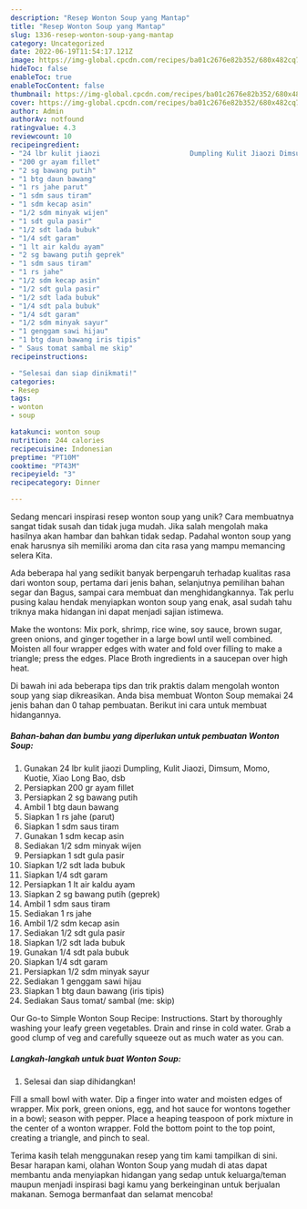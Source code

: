 ```yaml
---
description: "Resep Wonton Soup yang Mantap"
title: "Resep Wonton Soup yang Mantap"
slug: 1336-resep-wonton-soup-yang-mantap
category: Uncategorized
date: 2022-06-19T11:54:17.121Z
image: https://img-global.cpcdn.com/recipes/ba01c2676e82b352/680x482cq70/wonton-soup-foto-resep-utama.jpg
hideToc: false
enableToc: true
enableTocContent: false
thumbnail: https://img-global.cpcdn.com/recipes/ba01c2676e82b352/680x482cq70/wonton-soup-foto-resep-utama.jpg
cover: https://img-global.cpcdn.com/recipes/ba01c2676e82b352/680x482cq70/wonton-soup-foto-resep-utama.jpg
author: Admin
authorAv: notfound
ratingvalue: 4.3
reviewcount: 10
recipeingredient:
- "24 lbr kulit jiaozi                      Dumpling Kulit Jiaozi Dimsum Momo Kuotie Xiao Long Bao dsb"
- "200 gr ayam fillet"
- "2 sg bawang putih"
- "1 btg daun bawang"
- "1 rs jahe parut"
- "1 sdm saus tiram"
- "1 sdm kecap asin"
- "1/2 sdm minyak wijen"
- "1 sdt gula pasir"
- "1/2 sdt lada bubuk"
- "1/4 sdt garam"
- "1 lt air kaldu ayam"
- "2 sg bawang putih geprek"
- "1 sdm saus tiram"
- "1 rs jahe"
- "1/2 sdm kecap asin"
- "1/2 sdt gula pasir"
- "1/2 sdt lada bubuk"
- "1/4 sdt pala bubuk"
- "1/4 sdt garam"
- "1/2 sdm minyak sayur"
- "1 genggam sawi hijau"
- "1 btg daun bawang iris tipis"
- " Saus tomat sambal me skip"
recipeinstructions:

- "Selesai dan siap dinikmati!"
categories:
- Resep
tags:
- wonton
- soup

katakunci: wonton soup 
nutrition: 244 calories
recipecuisine: Indonesian
preptime: "PT10M"
cooktime: "PT43M"
recipeyield: "3"
recipecategory: Dinner

---
```





Sedang mencari inspirasi resep wonton soup yang unik? Cara membuatnya sangat tidak susah dan tidak juga mudah. Jika salah mengolah maka hasilnya akan hambar dan bahkan tidak sedap. Padahal wonton soup yang enak harusnya sih memiliki aroma dan cita rasa yang mampu memancing selera Kita.





Ada beberapa hal yang sedikit banyak berpengaruh terhadap kualitas rasa dari wonton soup, pertama dari jenis bahan, selanjutnya pemilihan bahan segar dan Bagus, sampai cara membuat dan menghidangkannya. Tak perlu pusing kalau hendak menyiapkan wonton soup yang enak,      asal sudah tahu triknya maka hidangan ini dapat menjadi sajian istimewa.














Make the wontons: Mix pork, shrimp, rice wine, soy sauce, brown sugar, green onions, and ginger together in a large bowl until well combined. Moisten all four wrapper edges with water and fold over filling to make a triangle; press the edges. Place Broth ingredients in a saucepan over high heat.






Di bawah ini ada beberapa tips dan trik praktis dalam mengolah wonton soup yang siap dikreasikan. Anda bisa membuat Wonton Soup memakai 24 jenis bahan dan 0 tahap pembuatan. Berikut ini cara untuk membuat hidangannya.

<!--inarticleads1-->

##### Bahan-bahan dan bumbu yang diperlukan untuk pembuatan Wonton Soup:

1. Gunakan 24 lbr kulit jiaozi                      Dumpling, Kulit Jiaozi, Dimsum, Momo, Kuotie, Xiao Long Bao, dsb
1. Persiapkan 200 gr ayam fillet
1. Persiapkan 2 sg bawang putih
1. Ambil 1 btg daun bawang
1. Siapkan 1 rs jahe (parut)
1. Siapkan 1 sdm saus tiram
1. Gunakan 1 sdm kecap asin
1. Sediakan 1/2 sdm minyak wijen
1. Persiapkan 1 sdt gula pasir
1. Siapkan 1/2 sdt lada bubuk
1. Siapkan 1/4 sdt garam
1. Persiapkan 1 lt air kaldu ayam
1. Siapkan 2 sg bawang putih (geprek)
1. Ambil 1 sdm saus tiram
1. Sediakan 1 rs jahe
1. Ambil 1/2 sdm kecap asin
1. Sediakan 1/2 sdt gula pasir
1. Siapkan 1/2 sdt lada bubuk
1. Gunakan 1/4 sdt pala bubuk
1. Siapkan 1/4 sdt garam
1. Persiapkan 1/2 sdm minyak sayur
1. Sediakan 1 genggam sawi hijau
1. Siapkan 1 btg daun bawang (iris tipis)
1. Sediakan  Saus tomat/ sambal (me: skip)


Our Go-to Simple Wonton Soup Recipe: Instructions. Start by thoroughly washing your leafy green vegetables. Drain and rinse in cold water. Grab a good clump of veg and carefully squeeze out as much water as you can. 

<!--inarticleads2-->

##### Langkah-langkah untuk buat Wonton Soup:


1. Selesai dan siap dihidangkan!

Fill a small bowl with water. Dip a finger into water and moisten edges of wrapper. Mix pork, green onions, egg, and hot sauce for wontons together in a bowl; season with pepper. Place a heaping teaspoon of pork mixture in the center of a wonton wrapper. Fold the bottom point to the top point, creating a triangle, and pinch to seal. 

Terima kasih telah menggunakan resep yang tim kami tampilkan di sini. Besar harapan kami, olahan Wonton Soup yang mudah di atas dapat membantu anda menyiapkan hidangan yang sedap untuk keluarga/teman maupun menjadi inspirasi bagi kamu yang berkeinginan untuk berjualan makanan. Semoga bermanfaat dan selamat mencoba!
